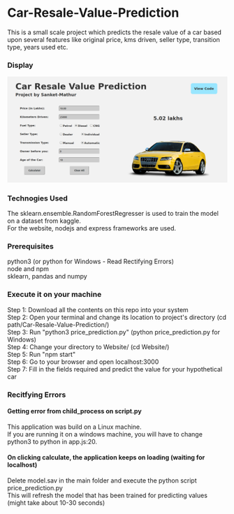 # Car-Resale-Value-Prediction

This is a small scale project which predicts the resale value of a car based upon several features like original price, kms driven, seller type, transition type, years used etc.  

### Display  
![Display](/Display/display.png)

### Technogies Used  
The sklearn.ensemble.RandomForestRegresser is used to train the model on a dataset from kaggle.  
For the website, nodejs and express frameworks are used.  

### Prerequisites  
python3 (or python for Windows - Read Rectifying Errors)  
node and npm  
sklearn, pandas and numpy

### Execute it on your machine  
Step 1: Download all the contents on this repo into your system  
Step 2: Open your terminal and change its location to project's directory (cd path/Car-Resale-Value-Prediction/)  
Step 3: Run "python3 price\_prediction.py" (python price\_prediction.py for Windows)  
Step 4: Change your directory to Website/ (cd Website/)  
Step 5: Run "npm start"  
Step 6: Go to your browser and open localhost:3000  
Step 7: Fill in the fields required and predict the value for your hypothetical car  

### Recitfying Errors  
#### Getting error from child_process on script.py  
This application was build on a Linux machine.  
If you are running it on a windows machine, you will have to change python3 to python in app.js:20.  
#### On clicking calculate, the application keeps on loading (waiting for localhost)  
Delete model.sav in the main folder and execute the python script price_prediction.py  
This will refresh the model that has been trained for predicting values (might take about 10-30 seconds)  
